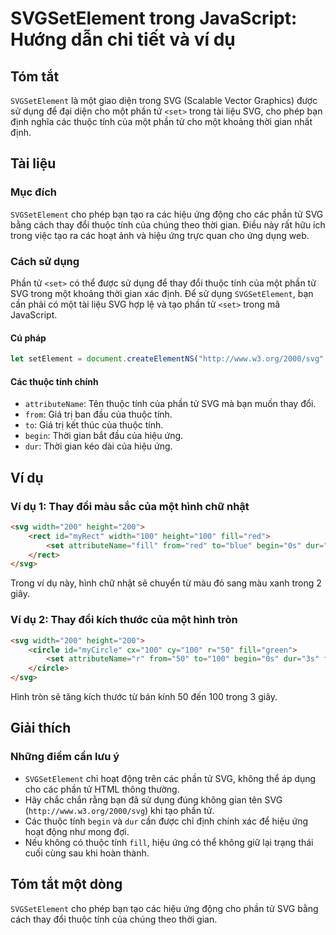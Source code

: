 <!--
Meta Description: # SVGSetElement trong JavaScript: Hướng dẫn chi tiết và ví dụ ## Tóm tắt `SVGSetElement` là một giao diện trong SVG (Scalable Vector Graphics) được sử...
Meta Keywords: svg, phần, của, một, thuộc
-->

# SVGSetElement trong JavaScript: Hướng dẫn chi tiết và ví dụ

## Tóm tắt
`SVGSetElement` là một giao diện trong SVG (Scalable Vector Graphics) được sử dụng để đại diện cho một phần tử `<set>` trong tài liệu SVG, cho phép bạn định nghĩa các thuộc tính của một phần tử cho một khoảng thời gian nhất định.

## Tài liệu
### Mục đích
`SVGSetElement` cho phép bạn tạo ra các hiệu ứng động cho các phần tử SVG bằng cách thay đổi thuộc tính của chúng theo thời gian. Điều này rất hữu ích trong việc tạo ra các hoạt ảnh và hiệu ứng trực quan cho ứng dụng web.

### Cách sử dụng
Phần tử `<set>` có thể được sử dụng để thay đổi thuộc tính của một phần tử SVG trong một khoảng thời gian xác định. Để sử dụng `SVGSetElement`, bạn cần phải có một tài liệu SVG hợp lệ và tạo phần tử `<set>` trong mã JavaScript.

#### Cú pháp
```javascript
let setElement = document.createElementNS("http://www.w3.org/2000/svg", "set");
```

#### Các thuộc tính chính
- `attributeName`: Tên thuộc tính của phần tử SVG mà bạn muốn thay đổi.
- `from`: Giá trị ban đầu của thuộc tính.
- `to`: Giá trị kết thúc của thuộc tính.
- `begin`: Thời gian bắt đầu của hiệu ứng.
- `dur`: Thời gian kéo dài của hiệu ứng.

## Ví dụ
### Ví dụ 1: Thay đổi màu sắc của một hình chữ nhật
```html
<svg width="200" height="200">
    <rect id="myRect" width="100" height="100" fill="red">
        <set attributeName="fill" from="red" to="blue" begin="0s" dur="2s" fill="freeze" />
    </rect>
</svg>
```
Trong ví dụ này, hình chữ nhật sẽ chuyển từ màu đỏ sang màu xanh trong 2 giây.

### Ví dụ 2: Thay đổi kích thước của một hình tròn
```html
<svg width="200" height="200">
    <circle id="myCircle" cx="100" cy="100" r="50" fill="green">
        <set attributeName="r" from="50" to="100" begin="0s" dur="3s" fill="freeze" />
    </circle>
</svg>
```
Hình tròn sẽ tăng kích thước từ bán kính 50 đến 100 trong 3 giây.

## Giải thích
### Những điểm cần lưu ý
- `SVGSetElement` chỉ hoạt động trên các phần tử SVG, không thể áp dụng cho các phần tử HTML thông thường.
- Hãy chắc chắn rằng bạn đã sử dụng đúng không gian tên SVG (`http://www.w3.org/2000/svg`) khi tạo phần tử.
- Các thuộc tính `begin` và `dur` cần được chỉ định chính xác để hiệu ứng hoạt động như mong đợi.
- Nếu không có thuộc tính `fill`, hiệu ứng có thể không giữ lại trạng thái cuối cùng sau khi hoàn thành.

## Tóm tắt một dòng
`SVGSetElement` cho phép bạn tạo các hiệu ứng động cho phần tử SVG bằng cách thay đổi thuộc tính của chúng theo thời gian.